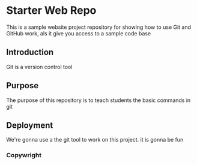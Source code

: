 # Starter Web Repo

This is a sample website project repository for showing how to use Git and GitHub work, als it give you access to a sample code base

## Introduction
Git is a version control tool

## Purpose
The purpose of this repository is to teach students the basic commands in git

## Deployment
We're gonna use a the git tool to work on this project. it is gonna  be fun

### Copywright
